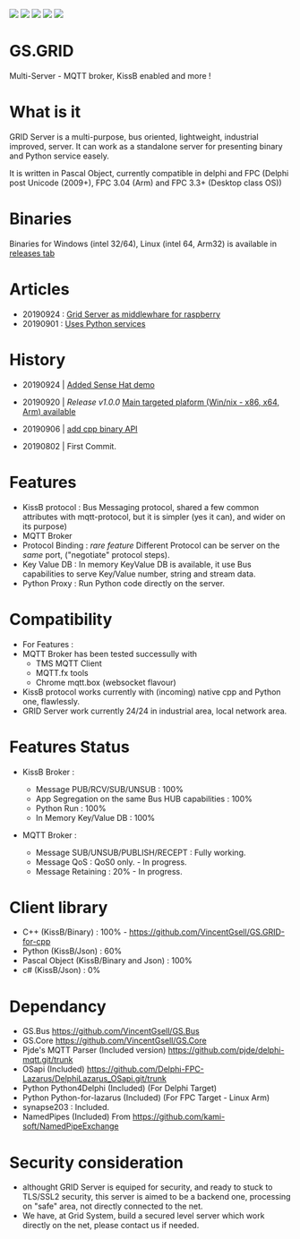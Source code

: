 [![](https://tokei.rs/b1/github/GRIDSystemSAS/GS.GRID?category=code)](https://github.com/GRIDSystemSAS/GS.GRID)
[![](https://tokei.rs/b1/github/GRIDSystemSAS/GS.GRID?category=files)](https://github.com/GRIDSystemSAS/GS.GRID)
[![](https://tokei.rs/b1/github/GRIDSystemSAS/GS.GRID?category=lines)](https://github.com/GRIDSystemSAS/GS.GRID)
[![](https://tokei.rs/b1/github/GRIDSystemSAS/GS.GRID?category=blanks)](https://github.com/GRIDSystemSAS/GS.GRID)
[![](https://tokei.rs/b1/github/GRIDSystemSAS/GS.GRID?category=comments)](https://github.com/GRIDSystemSAS/GS.GRID)

# GS.GRID
 Multi-Server  - MQTT broker, KissB enabled and more !
  
# What is it
GRID Server is a multi-purpose, bus oriented, lightweight, industrial improved, server. 
It can work as a standalone server for presenting binary and Python service easely.

It is written in Pascal Object, currently compatible in delphi and FPC (Delphi post Unicode (2009+), FPC 3.04 (Arm) and FPC 3.3+ (Desktop class OS)) 

# Binaries
Binaries for Windows (intel 32/64), Linux (intel 64, Arm32) is available in [releases tab](https://github.com/GRIDSystemSAS/GS.GRID/releases)

# Articles
- 20190924 : [Grid Server as middlewhare for raspberry](https://grids.systems/2019/09/24/delphi-gridserver-and-raspberrys-sense-hat/)
- 20190901 : [Uses Python services](https://grids.systems/2019/08/29/grid-server-focus-on-python-services/)

# History
- 20190924 | [Added Sense Hat demo](https://grids.systems/2019/09/24/delphi-gridserver-and-raspberrys-sense-hat/)
- 20190920 | *Release v1.0.0* [Main targeted plaform (Win/nix - x86, x64, Arm) available](https://github.com/GRIDSystemSAS/GS.GRID/releases)

- 20190906 | [add cpp binary API](https://github.com/VincentGsell/GS.GRID-for-cpp)
- 20190802 | First Commit.

# Features

- KissB protocol : Bus Messaging protocol, shared a few common attributes with mqtt-protocol, but it is simpler (yes it can), and wider on its purpose)
- MQTT Broker
- Protocol Binding : *rare feature* Different Protocol can be server on the *same* port, ("negotiate" protocol steps).
- Key Value DB : In memory KeyValue DB is available, it use Bus capabilities to serve Key/Value number, string and stream data.
- Python Proxy : Run Python code directly on the server.

# Compatibility 

- For Features : 
- MQTT Broker has been tested successully with
  - TMS MQTT Client
  - MQTT.fx tools
  - Chrome mqtt.box (websocket flavour)
 - KissB protocol works currently with (incoming) native cpp and Python one, flawlessly.
 - GRID Server work currently 24/24 in industrial area, local network area.
 
 # Features Status
 
 - KissB Broker : 
   - Message PUB/RCV/SUB/UNSUB : 100%
   - App Segregation on the same Bus HUB capabilities : 100%
   - Python Run : 100%
   - In Memory Key/Value DB : 100%
   
  - MQTT Broker : 
    - Message SUB/UNSUB/PUBLISH/RECEPT : Fully working.
    - Message QoS : QoS0 only. - In progress.
    - Message Retaining : 20% - In progress.
 
# Client library

- C++ (KissB/Binary) : 100% - https://github.com/VincentGsell/GS.GRID-for-cpp
- Python (KissB/Json) : 60%
- Pascal Object (KissB/Binary and Json) : 100%
- c# (KissB/Json) : 0%

# Dependancy

- GS.Bus https://github.com/VincentGsell/GS.Bus
- GS.Core https://github.com/VincentGsell/GS.Core
- Pjde's MQTT Parser (Included version) https://github.com/pjde/delphi-mqtt.git/trunk
- OSapi (Included) https://github.com/Delphi-FPC-Lazarus/DelphiLazarus_OSapi.git/trunk
- Python Python4Delphi (Included) (For Delphi Target)
- Python Python-for-lazarus (Included) (For FPC Target - Linux Arm)
- synapse203 : Included.
- NamedPipes (Included) From https://github.com/kami-soft/NamedPipeExchange

# Security consideration
 
 - althought GRID Server is equiped for security, and ready to stuck to TLS/SSL2 security, this server is aimed to be a backend one, processing on "safe" area, not directly connected to the net. 
 - We have, at Grid System, build a secured level server which work directly on the net, please contact us if needed. 
 
